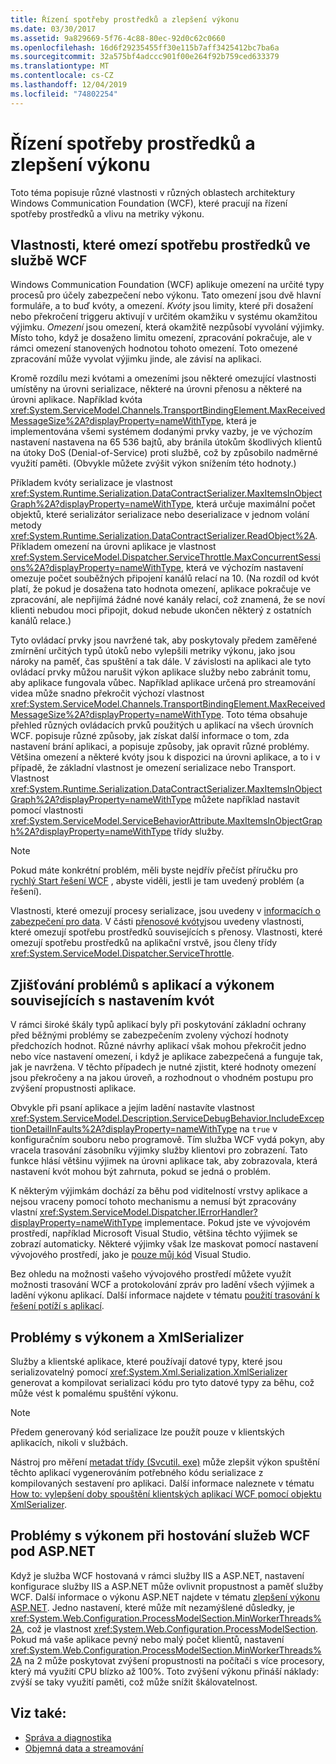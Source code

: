 ```yaml
---
title: Řízení spotřeby prostředků a zlepšení výkonu
ms.date: 03/30/2017
ms.assetid: 9a829669-5f76-4c88-80ec-92d0c62c0660
ms.openlocfilehash: 16d6f29235455ff30e115b7aff3425412bc7ba6a
ms.sourcegitcommit: 32a575bf4adccc901f00e264f92b759ced633379
ms.translationtype: MT
ms.contentlocale: cs-CZ
ms.lasthandoff: 12/04/2019
ms.locfileid: "74802254"
---
```

# <a name="controlling-resource-consumption-and-improving-performance"></a>Řízení spotřeby prostředků a zlepšení výkonu
Toto téma popisuje různé vlastnosti v různých oblastech architektury Windows Communication Foundation (WCF), které pracují na řízení spotřeby prostředků a vlivu na metriky výkonu.

## <a name="properties-that-constrain-resource-consumption-in-wcf"></a>Vlastnosti, které omezí spotřebu prostředků ve službě WCF
 Windows Communication Foundation (WCF) aplikuje omezení na určité typy procesů pro účely zabezpečení nebo výkonu. Tato omezení jsou dvě hlavní formuláře, a to buď kvóty, a omezení. *Kvóty* jsou limity, které při dosažení nebo překročení triggeru aktivují v určitém okamžiku v systému okamžitou výjimku. *Omezení* jsou omezení, která okamžitě nezpůsobí vyvolání výjimky. Místo toho, když je dosaženo limitu omezení, zpracování pokračuje, ale v rámci omezení stanovených hodnotou tohoto omezení. Toto omezené zpracování může vyvolat výjimku jinde, ale závisí na aplikaci.

 Kromě rozdílu mezi kvótami a omezeními jsou některé omezující vlastnosti umístěny na úrovni serializace, některé na úrovni přenosu a některé na úrovni aplikace. Například kvóta <xref:System.ServiceModel.Channels.TransportBindingElement.MaxReceivedMessageSize%2A?displayProperty=nameWithType>, která je implementována všemi systémem dodanými prvky vazby, je ve výchozím nastavení nastavena na 65 536 bajtů, aby bránila útokům škodlivých klientů na útoky DoS (Denial-of-Service) proti službě, což by způsobilo nadměrné využití paměti. (Obvykle můžete zvýšit výkon snížením této hodnoty.)

 Příkladem kvóty serializace je vlastnost <xref:System.Runtime.Serialization.DataContractSerializer.MaxItemsInObjectGraph%2A?displayProperty=nameWithType>, která určuje maximální počet objektů, které serializátor serializace nebo deserializace v jednom volání metody <xref:System.Runtime.Serialization.DataContractSerializer.ReadObject%2A>. Příkladem omezení na úrovni aplikace je vlastnost <xref:System.ServiceModel.Dispatcher.ServiceThrottle.MaxConcurrentSessions%2A?displayProperty=nameWithType>, která ve výchozím nastavení omezuje počet souběžných připojení kanálů relací na 10. (Na rozdíl od kvót platí, že pokud je dosažena tato hodnota omezení, aplikace pokračuje ve zpracování, ale nepřijímá žádné nové kanály relací, což znamená, že se noví klienti nebudou moci připojit, dokud nebude ukončen některý z ostatních kanálů relace.)

 Tyto ovládací prvky jsou navržené tak, aby poskytovaly předem zaměřené zmírnění určitých typů útoků nebo vylepšili metriky výkonu, jako jsou nároky na paměť, čas spuštění a tak dále. V závislosti na aplikaci ale tyto ovládací prvky můžou narušit výkon aplikace služby nebo zabránit tomu, aby aplikace fungovala vůbec. Například aplikace určená pro streamování videa může snadno překročit výchozí vlastnost <xref:System.ServiceModel.Channels.TransportBindingElement.MaxReceivedMessageSize%2A?displayProperty=nameWithType>. Toto téma obsahuje přehled různých ovládacích prvků použitých u aplikací na všech úrovních WCF. popisuje různé způsoby, jak získat další informace o tom, zda nastavení brání aplikaci, a popisuje způsoby, jak opravit různé problémy. Většina omezení a některé kvóty jsou k dispozici na úrovni aplikace, a to i v případě, že základní vlastnost je omezení serializace nebo Transport. Vlastnost <xref:System.Runtime.Serialization.DataContractSerializer.MaxItemsInObjectGraph%2A?displayProperty=nameWithType> můžete například nastavit pomocí vlastnosti <xref:System.ServiceModel.ServiceBehaviorAttribute.MaxItemsInObjectGraph%2A?displayProperty=nameWithType> třídy služby.

> [!NOTE]
> Pokud máte konkrétní problém, měli byste nejdřív přečíst příručku pro [rychlý Start řešení WCF](wcf-troubleshooting-quickstart.md) , abyste viděli, jestli je tam uvedený problém (a řešení).

 Vlastnosti, které omezují procesy serializace, jsou uvedeny v [informacích o zabezpečení pro data](./feature-details/security-considerations-for-data.md). V části [přenosové kvóty](./feature-details/transport-quotas.md)jsou uvedeny vlastnosti, které omezují spotřebu prostředků souvisejících s přenosy. Vlastnosti, které omezují spotřebu prostředků na aplikační vrstvě, jsou členy třídy <xref:System.ServiceModel.Dispatcher.ServiceThrottle>.

## <a name="detecting-application-and-performance-issues-related-to-quota-settings"></a>Zjišťování problémů s aplikací a výkonem souvisejících s nastavením kvót
 V rámci široké škály typů aplikací byly při poskytování základní ochrany před běžnými problémy se zabezpečením zvoleny výchozí hodnoty předchozích hodnot. Různé návrhy aplikací však mohou překročit jedno nebo více nastavení omezení, i když je aplikace zabezpečená a funguje tak, jak je navržena. V těchto případech je nutné zjistit, které hodnoty omezení jsou překročeny a na jakou úroveň, a rozhodnout o vhodném postupu pro zvýšení propustnosti aplikace.

 Obvykle při psaní aplikace a jejím ladění nastavíte vlastnost <xref:System.ServiceModel.Description.ServiceDebugBehavior.IncludeExceptionDetailInFaults%2A?displayProperty=nameWithType> na `true` v konfiguračním souboru nebo programově. Tím služba WCF vydá pokyn, aby vracela trasování zásobníku výjimky služby klientovi pro zobrazení. Tato funkce hlásí většinu výjimek na úrovni aplikace tak, aby zobrazovala, která nastavení kvót mohou být zahrnuta, pokud se jedná o problém.

 K některým výjimkám dochází za běhu pod viditelností vrstvy aplikace a nejsou vraceny pomocí tohoto mechanismu a nemusí být zpracovány vlastní <xref:System.ServiceModel.Dispatcher.IErrorHandler?displayProperty=nameWithType> implementace. Pokud jste ve vývojovém prostředí, například Microsoft Visual Studio, většina těchto výjimek se zobrazí automaticky. Některé výjimky však lze maskovat pomocí nastavení vývojového prostředí, jako je [pouze můj kód](/visualstudio/debugger/just-my-code) Visual Studio.

 Bez ohledu na možnosti vašeho vývojového prostředí můžete využít možnosti trasování WCF a protokolování zpráv pro ladění všech výjimek a ladění výkonu aplikací. Další informace najdete v tématu [použití trasování k řešení potíží s aplikací](./diagnostics/tracing/using-tracing-to-troubleshoot-your-application.md).

## <a name="performance-issues-and-xmlserializer"></a>Problémy s výkonem a XmlSerializer
 Služby a klientské aplikace, které používají datové typy, které jsou serializovatelný pomocí <xref:System.Xml.Serialization.XmlSerializer> generovat a kompilovat serializaci kódu pro tyto datové typy za běhu, což může vést k pomalému spuštění výkonu.

> [!NOTE]
> Předem generovaný kód serializace lze použít pouze v klientských aplikacích, nikoli v službách.

 Nástroj pro měření [metadat třídy (Svcutil. exe)](servicemodel-metadata-utility-tool-svcutil-exe.md) může zlepšit výkon spuštění těchto aplikací vygenerováním potřebného kódu serializace z kompilovaných sestavení pro aplikaci. Další informace naleznete v tématu [How to: vylepšení doby spouštění klientských aplikací WCF pomocí objektu XmlSerializer](./feature-details/startup-time-of-wcf-client-applications-using-the-xmlserializer.md).

## <a name="performance-issues-when-hosting-wcf-services-under-aspnet"></a>Problémy s výkonem při hostování služeb WCF pod ASP.NET

Když je služba WCF hostovaná v rámci služby IIS a ASP.NET, nastavení konfigurace služby IIS a ASP.NET může ovlivnit propustnost a paměť služby WCF.  Další informace o výkonu ASP.NET najdete v tématu [zlepšení výkonu ASP.NET](https://docs.microsoft.com/previous-versions/msp-n-p/ff647787(v=pandp.10)). Jedno nastavení, které může mít nezamýšlené důsledky, je <xref:System.Web.Configuration.ProcessModelSection.MinWorkerThreads%2A>, což je vlastnost <xref:System.Web.Configuration.ProcessModelSection>. Pokud má vaše aplikace pevný nebo malý počet klientů, nastavení <xref:System.Web.Configuration.ProcessModelSection.MinWorkerThreads%2A> na 2 může poskytovat zvýšení propustnosti na počítači s více procesory, který má využití CPU blízko až 100%. Toto zvýšení výkonu přináší náklady: zvýší se taky využití paměti, což může snížit škálovatelnost.

## <a name="see-also"></a>Viz také:

- [Správa a diagnostika](./diagnostics/index.md)
- [Objemná data a streamování](./feature-details/large-data-and-streaming.md)
